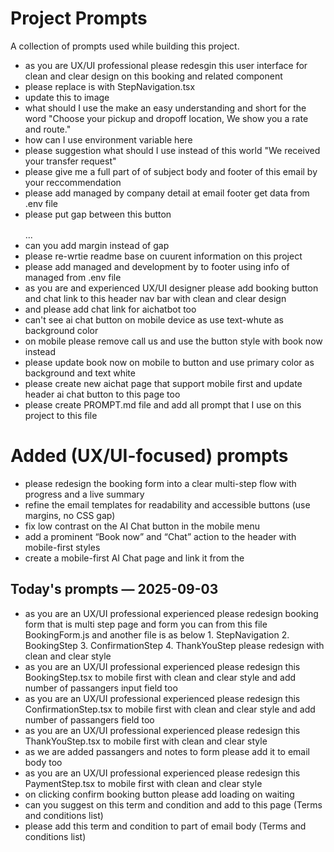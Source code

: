 # Project Prompts

A collection of prompts used while building this project.

- as you are UX/UI professional please redesgin this user interface for clean and clear design on this booking and related component
- please replace is with StepNavigation.tsx
- update this to image
- what should I use the make an easy understanding and short for the word "Choose your pickup and dropoff location, <span>We show you a rate and route."
- how can I use environment variable here
- please suggestion what should I use instead of this world "We received your transfer request"
- please give me a full part of of subject body and footer of this email by your reccommendation
- please add managed by company detail at email footer get data from .env file
- please put gap between this button <div style="margin-top:16px;display:flex;gap:8px;flex-wrap:wrap"> ... </div>
- can you add margin instead of gap
- please re-wrtie readme base on cuurent information on this project
- please add managed and development by to footer using info of managed from .env file
- as you are and experienced UX/UI designer please add booking button and chat link to this header nav bar with clean and clear design
- and please add chat link for aichatbot too
- can't see ai chat button on mobile device as use text-whute as background color
- on mobile please remove call us and use the button style with book now instead
- please update book now on mobile to button and use primary color as background and text white
- please create new aichat page that support mobile first and update header ai chat button to this page too
- please create PROMPT.md file and add all prompt that I use on this project to this file

# Added (UX/UI-focused) prompts
- please redesign the booking form into a clear multi-step flow with progress and a live summary
- refine the email templates for readability and accessible buttons (use margins, no CSS gap)
- fix low contrast on the AI Chat button in the mobile menu
- add a prominent “Book now” and “Chat” action to the header with mobile-first styles
- create a mobile-first AI Chat page and link it from the

## Today's prompts — 2025-09-03
- as you are an UX/UI professional experienced please redesign booking form that is multi step page and form you can from this file BookingForm.js and another file is as below 1. StepNavigation 2. BookingStep 3. ConfirmationStep 4. ThankYouStep please redesign with clean and clear style
- as you are an UX/UI professional experienced please redesign this BookingStep.tsx to mobile first with clean and clear style and add number of passangers input field too
- as you are an UX/UI professional experienced please redesign this ConfirmationStep.tsx to mobile first with clean and clear style and add number of passangers field too
- as you are an UX/UI professional experienced please redesign this ThankYouStep.tsx to mobile first with clean and clear style
- as we are added passangers and notes to form please add it to email body too
- as you are an UX/UI professional experienced please redesign this PaymentStep.tsx to mobile first with clean and clear style
- on clicking confirm booking button please add loading on waiting
- can you suggest on this term and condition and add to this page (Terms and conditions list)
- please add this term and condition to part of email body (Terms and conditions list)
